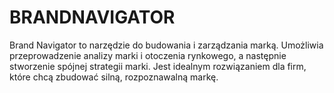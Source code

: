 # BRANDNAVIGATOR
Brand Navigator to narzędzie do budowania i zarządzania marką. Umożliwia przeprowadzenie analizy marki i otoczenia rynkowego, a następnie stworzenie spójnej strategii marki. Jest idealnym rozwiązaniem dla firm, które chcą zbudować silną, rozpoznawalną markę.
